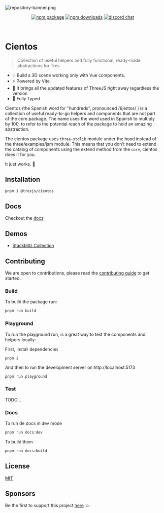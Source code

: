 ![repository-banner.png](/public/repo-banner.png)

<p align="center">
  <a href="https://www.npmjs.com/package/@tresjs/cientos"><img src="https://img.shields.io/npm/v/@tresjs/cientos/latest?color=FBB03B" alt="npm package"></a>
  <a href="https://www.npmjs.com/package/@tresjs/cientos"><img src="https://img.shields.io/npm/dm/@tresjs/cientos?color=FBB03B" alt="npm downloads"></a>
  <a href="https://tresjs.org/discord"><img src="https://img.shields.io/badge/chat-discord-purple?style=flat&logo=discord" alt="discord chat"></a>
</p>
<br/>

# Cientos

> Collection of useful helpers and fully functional, ready-made abstractions for Tres

- 💡 Build a 3D scene working only with Vue components.
- ⚡️ Powered by Vite
- 🥰 It brings all the updated features of ThreeJS right away regardless the version
- 🦾 Fully Typed

Cientos (the Spanish word for "hundreds", pronounced /θjentos/ ) is a collection of useful ready-to-go helpers and components that are not part of the core package. The name uses the word used in Spanish to multiply by 100, to refer to the potential reach of the package to hold an amazing abstraction.

The cientos package uses `three-stdlib` module under the hood instead of the three/examples/jsm module. This means that you don't need to extend the catalog of components using the extend method from the `core`, cientos does it for you.

It just works. 💯

## Installation

```bash
pnpm i @tresjs/cientos
```

## Docs

Checkout the [docs](https://cientos.tresjs.org/)

## Demos

- [Stackblitz Collection](https://stackblitz.com/@alvarosabu/collections/tresjs)

## Contributing

We are open to contributions, please read the [contributing guide](/CONTRIBUTING.md) to get started.

### Build

To build the package run:

```bash
pnpm run build
```

### Playground

To run the playground run, is a great way to test the components and helpers locally:

First, install dependencies

```
pnpm i
```

And then to run the development server on http://localhost:5173

```bash
pnpm run playground
```

### Test

TODO...

### Docs

To run de docs in dev mode

```bash
pnpm run docs:dev
```

To build them

```bash
pnpm run docs:build
```

## License

[MIT](/LICENSE)

## Sponsors

Be the first to support this project [here](https://github.com/sponsors/alvarosabu) ☺️.

